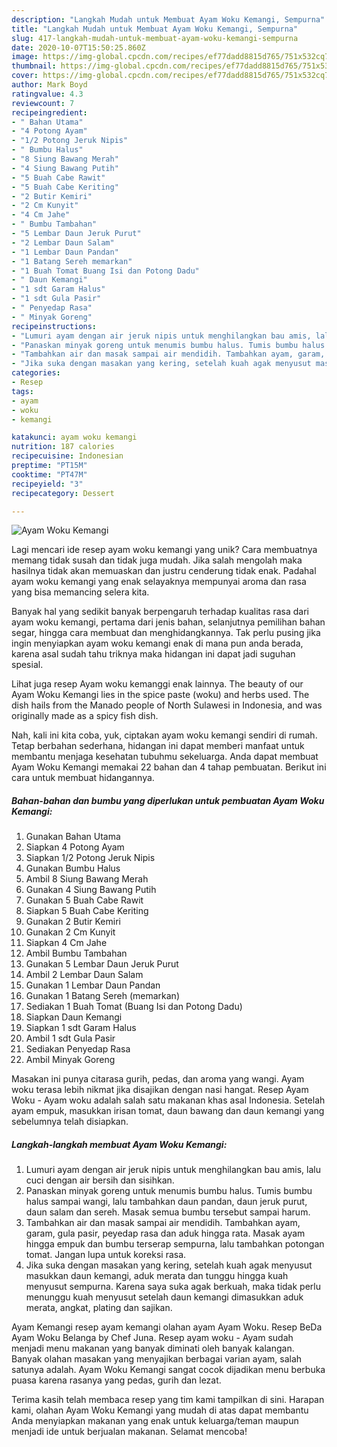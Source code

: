 ```yaml
---
description: "Langkah Mudah untuk Membuat Ayam Woku Kemangi, Sempurna"
title: "Langkah Mudah untuk Membuat Ayam Woku Kemangi, Sempurna"
slug: 417-langkah-mudah-untuk-membuat-ayam-woku-kemangi-sempurna
date: 2020-10-07T15:50:25.860Z
image: https://img-global.cpcdn.com/recipes/ef77dadd8815d765/751x532cq70/ayam-woku-kemangi-foto-resep-utama.jpg
thumbnail: https://img-global.cpcdn.com/recipes/ef77dadd8815d765/751x532cq70/ayam-woku-kemangi-foto-resep-utama.jpg
cover: https://img-global.cpcdn.com/recipes/ef77dadd8815d765/751x532cq70/ayam-woku-kemangi-foto-resep-utama.jpg
author: Mark Boyd
ratingvalue: 4.3
reviewcount: 7
recipeingredient:
- " Bahan Utama"
- "4 Potong Ayam"
- "1/2 Potong Jeruk Nipis"
- " Bumbu Halus"
- "8 Siung Bawang Merah"
- "4 Siung Bawang Putih"
- "5 Buah Cabe Rawit"
- "5 Buah Cabe Keriting"
- "2 Butir Kemiri"
- "2 Cm Kunyit"
- "4 Cm Jahe"
- " Bumbu Tambahan"
- "5 Lembar Daun Jeruk Purut"
- "2 Lembar Daun Salam"
- "1 Lembar Daun Pandan"
- "1 Batang Sereh memarkan"
- "1 Buah Tomat Buang Isi dan Potong Dadu"
- " Daun Kemangi"
- "1 sdt Garam Halus"
- "1 sdt Gula Pasir"
- " Penyedap Rasa"
- " Minyak Goreng"
recipeinstructions:
- "Lumuri ayam dengan air jeruk nipis untuk menghilangkan bau amis, lalu cuci dengan air bersih dan sisihkan."
- "Panaskan minyak goreng untuk menumis bumbu halus. Tumis bumbu halus sampai wangi, lalu tambahkan daun pandan, daun jeruk purut, daun salam dan sereh. Masak semua bumbu tersebut sampai harum."
- "Tambahkan air dan masak sampai air mendidih. Tambahkan ayam, garam, gula pasir, peyedap rasa dan aduk hingga rata. Masak ayam hingga empuk dan bumbu terserap sempurna, lalu tambahkan potongan tomat. Jangan lupa untuk koreksi rasa."
- "Jika suka dengan masakan yang kering, setelah kuah agak menyusut masukkan daun kemangi, aduk merata dan tunggu hingga kuah menyusut sempurna. Karena saya suka agak berkuah, maka tidak perlu menunggu kuah menyusut setelah daun kemangi dimasukkan aduk merata, angkat, plating dan sajikan."
categories:
- Resep
tags:
- ayam
- woku
- kemangi

katakunci: ayam woku kemangi 
nutrition: 187 calories
recipecuisine: Indonesian
preptime: "PT15M"
cooktime: "PT47M"
recipeyield: "3"
recipecategory: Dessert

---
```



![Ayam Woku Kemangi](https://img-global.cpcdn.com/recipes/ef77dadd8815d765/751x532cq70/ayam-woku-kemangi-foto-resep-utama.jpg)

Lagi mencari ide resep ayam woku kemangi yang unik? Cara membuatnya memang tidak susah dan tidak juga mudah. Jika salah mengolah maka hasilnya tidak akan memuaskan dan justru cenderung tidak enak. Padahal ayam woku kemangi yang enak selayaknya mempunyai aroma dan rasa yang bisa memancing selera kita.

Banyak hal yang sedikit banyak berpengaruh terhadap kualitas rasa dari ayam woku kemangi, pertama dari jenis bahan, selanjutnya pemilihan bahan segar, hingga cara membuat dan menghidangkannya. Tak perlu pusing jika ingin menyiapkan ayam woku kemangi enak di mana pun anda berada, karena asal sudah tahu triknya maka hidangan ini dapat jadi suguhan spesial.

Lihat juga resep Ayam woku kemanggi enak lainnya. The beauty of our Ayam Woku Kemangi lies in the spice paste (woku) and herbs used. The dish hails from the Manado people of North Sulawesi in Indonesia, and was originally made as a spicy fish dish.


Nah, kali ini kita coba, yuk, ciptakan ayam woku kemangi sendiri di rumah. Tetap berbahan sederhana, hidangan ini dapat memberi manfaat untuk membantu menjaga kesehatan tubuhmu sekeluarga. Anda dapat membuat Ayam Woku Kemangi memakai 22 bahan dan 4 tahap pembuatan. Berikut ini cara untuk membuat hidangannya.

<!--inarticleads1-->

##### Bahan-bahan dan bumbu yang diperlukan untuk pembuatan Ayam Woku Kemangi:

1. Gunakan  Bahan Utama
1. Siapkan 4 Potong Ayam
1. Siapkan 1/2 Potong Jeruk Nipis
1. Gunakan  Bumbu Halus
1. Ambil 8 Siung Bawang Merah
1. Gunakan 4 Siung Bawang Putih
1. Gunakan 5 Buah Cabe Rawit
1. Siapkan 5 Buah Cabe Keriting
1. Gunakan 2 Butir Kemiri
1. Gunakan 2 Cm Kunyit
1. Siapkan 4 Cm Jahe
1. Ambil  Bumbu Tambahan
1. Gunakan 5 Lembar Daun Jeruk Purut
1. Ambil 2 Lembar Daun Salam
1. Gunakan 1 Lembar Daun Pandan
1. Gunakan 1 Batang Sereh (memarkan)
1. Sediakan 1 Buah Tomat (Buang Isi dan Potong Dadu)
1. Siapkan  Daun Kemangi
1. Siapkan 1 sdt Garam Halus
1. Ambil 1 sdt Gula Pasir
1. Sediakan  Penyedap Rasa
1. Ambil  Minyak Goreng


Masakan ini punya citarasa gurih, pedas, dan aroma yang wangi. Ayam woku terasa lebih nikmat jika disajikan dengan nasi hangat. Resep Ayam Woku - Ayam woku adalah salah satu makanan khas asal Indonesia. Setelah ayam empuk, masukkan irisan tomat, daun bawang dan daun kemangi yang sebelumnya telah disiapkan. 

<!--inarticleads2-->

##### Langkah-langkah membuat Ayam Woku Kemangi:

1. Lumuri ayam dengan air jeruk nipis untuk menghilangkan bau amis, lalu cuci dengan air bersih dan sisihkan.
1. Panaskan minyak goreng untuk menumis bumbu halus. Tumis bumbu halus sampai wangi, lalu tambahkan daun pandan, daun jeruk purut, daun salam dan sereh. Masak semua bumbu tersebut sampai harum.
1. Tambahkan air dan masak sampai air mendidih. Tambahkan ayam, garam, gula pasir, peyedap rasa dan aduk hingga rata. Masak ayam hingga empuk dan bumbu terserap sempurna, lalu tambahkan potongan tomat. Jangan lupa untuk koreksi rasa.
1. Jika suka dengan masakan yang kering, setelah kuah agak menyusut masukkan daun kemangi, aduk merata dan tunggu hingga kuah menyusut sempurna. Karena saya suka agak berkuah, maka tidak perlu menunggu kuah menyusut setelah daun kemangi dimasukkan aduk merata, angkat, plating dan sajikan.


Ayam Kemangi resep ayam kemangi olahan ayam Ayam Woku. Resep BeDa Ayam Woku Belanga by Chef Juna. Resep ayam woku - Ayam sudah menjadi menu makanan yang banyak diminati oleh banyak kalangan. Banyak olahan masakan yang menyajikan berbagai varian ayam, salah satunya adalah. Ayam Woku Kemangi sangat cocok dijadikan menu berbuka puasa karena rasanya yang pedas, gurih dan lezat. 

Terima kasih telah membaca resep yang tim kami tampilkan di sini. Harapan kami, olahan Ayam Woku Kemangi yang mudah di atas dapat membantu Anda menyiapkan makanan yang enak untuk keluarga/teman maupun menjadi ide untuk berjualan makanan. Selamat mencoba!

